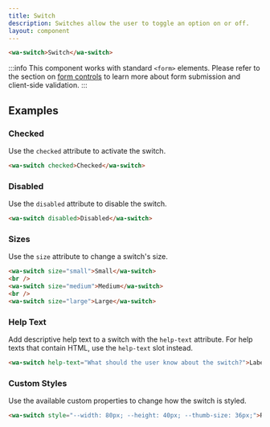 ```yaml
---
title: Switch
description: Switches allow the user to toggle an option on or off.
layout: component
---
```


```html {.example}
<wa-switch>Switch</wa-switch>
```

:::info
This component works with standard `<form>` elements. Please refer to the section on [form controls](/docs/form-controls) to learn more about form submission and client-side validation.
:::

## Examples

### Checked

Use the `checked` attribute to activate the switch.

```html {.example}
<wa-switch checked>Checked</wa-switch>
```

### Disabled

Use the `disabled` attribute to disable the switch.

```html {.example}
<wa-switch disabled>Disabled</wa-switch>
```

### Sizes

Use the `size` attribute to change a switch's size.

```html {.example}
<wa-switch size="small">Small</wa-switch>
<br />
<wa-switch size="medium">Medium</wa-switch>
<br />
<wa-switch size="large">Large</wa-switch>
```

### Help Text

Add descriptive help text to a switch with the `help-text` attribute. For help texts that contain HTML, use the `help-text` slot instead.

```html {.example}
<wa-switch help-text="What should the user know about the switch?">Label</wa-switch>
```

### Custom Styles

Use the available custom properties to change how the switch is styled.

```html {.example}
<wa-switch style="--width: 80px; --height: 40px; --thumb-size: 36px;">Really big</wa-switch>
```

